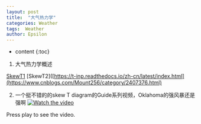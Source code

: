 ```yaml
---
layout: post
title:  "大气热力学"
categories: Weather
tags:  Weather
author: Epsilon
---
```


* content
{:toc}

1. 大气热力学概述

[SkewT1](https://t-inp.readthedocs.io/zh-cn/latest/index.html)
[SkewT2]([https://t-inp.readthedocs.io/zh-cn/latest/index.html](https://www.cnblogs.com/Mount256/category/2407376.html)

2. 一个挺不错的的skew T diagram的Guide系列视频，Oklahoma的强风暴还是强啊
[![Watch the video](https://yt3.googleusercontent.com/SG1oC0oISFT5MKEV_oUMjRZW2p5PTwhevfoev7TpE2Krs5HBBsCIupVJLZ59XaYFuoOOYl-pBg=s160-c-k-c0x00ffffff-no-rj)](https://www.youtube.com/watch?v=ztrDMo6f0Ls)

Press play to see the video.
